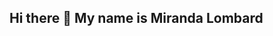 ## Hi there 👋 My name is Miranda Lombard

<!--
**MirandaLombard/MirandaLombard** is a ✨ _special_ ✨ repository because its `README.md` (this file) appears on your GitHub profile.
💬 I have a deep passion for technology and learning new things. I am currently completing my Bachelor of Science degree in Computer Science 
    with an overall average of 81%. I have a passion for data and coding. I am an aspiring developer / data analyst.
⚡ Languages/Technologies:
    SQL, Java, JavaScript, JQuery, React, RestFUL, API's, C++, C#, .Net, HTML, PHP, CSS, Python.
👯LinkedIn Profile: www.linkedin.com/in/miranda-lombard-290338295
🔭 I’m currently working on a fully functional e-commerce website for one of my final year modules. 
    The languages and programs used in the platform are PHP, CSS, JavaScript, HTML, SQL, Bootstrap, JQuery, phpMyAdmin.
🌱 I’m currently busy learning Python
📫 How to reach me: Mirandalombard69@gmail.com
-->
